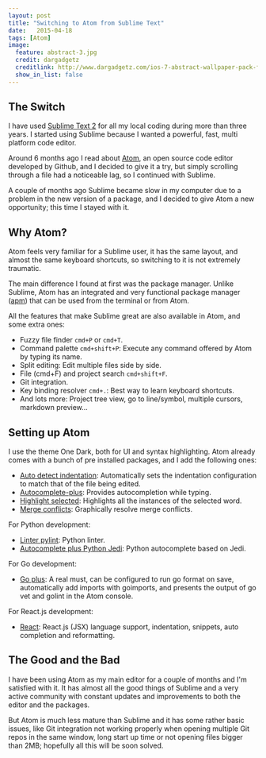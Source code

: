 ```yaml
---
layout: post
title: "Switching to Atom from Sublime Text"
date:   2015-04-18
tags: [Atom]
image:
  feature: abstract-3.jpg
  credit: dargadgetz
  creditlink: http://www.dargadgetz.com/ios-7-abstract-wallpaper-pack-for-iphone-5-and-ipod-touch-retina/
  show_in_list: false
---
```

## The Switch

I have used [Sublime Text 2](http://www.sublimetext.com/2) for all my local coding during more than three years. I started using Sublime because I wanted a powerful, fast, multi platform code editor.

Around 6 months ago I read about [Atom](https://atom.io/), an open source code editor developed by Github, and I decided to give it a try, but simply scrolling through a file had a noticeable lag, so I continued with Sublime.

A couple of months ago Sublime became slow in my computer due to a problem in the new version of a package, and I decided to give Atom a new opportunity; this time I stayed with it.

## Why Atom?

Atom feels very familiar for a Sublime user, it has the same layout, and almost the same keyboard shortcuts, so switching to it is not extremely traumatic.

The main difference I found at first was the package manager. Unlike Sublime, Atom has an integrated and very functional package manager ([apm](https://github.com/atom/apm)) that can be used from the terminal or from Atom.

All the features that make Sublime great are also available in Atom, and some extra ones:

* Fuzzy file finder ```cmd+P``` or ```cmd+T```.
* Command palette ```cmd+shift+P```: Execute any command offered by Atom by typing its name.
* Split editing: Edit multiple files side by side.
* File (cmd+F) and project search ```cmd+shift+F```.
* Git integration.
* Key binding resolver ```cmd+.```: Best way to learn keyboard shortcuts.
* And lots more: Project tree view, go to line/symbol, multiple cursors, markdown preview...

## Setting up Atom

I use the theme One Dark, both for UI and syntax highlighting. Atom already comes with a bunch of pre installed packages, and I add the following ones:

* [Auto detect indentation](https://atom.io/packages/auto-detect-indentation): Automatically sets the indentation configuration to match that of the file being edited.
* [Autocomplete-plus](https://atom.io/packages/autocomplete-plus): Provides autocompletion while typing.
* [Highlight selected](https://atom.io/packages/highlight-selected): Highlights all the instances of the selected word.
* [Merge conflicts](https://atom.io/packages/merge-conflicts): Graphically resolve merge conflicts.

For Python development:

* [Linter pylint](https://atom.io/packages/linter-pylint): Python linter.
* [Autocomplete plus Python Jedi](https://atom.io/packages/autocomplete-plus-python-jedi): Python autocomplete based on Jedi.

For Go development:

* [Go plus](https://atom.io/packages/go-plus): A real must, can be configured to run go format on save, automatically add imports with goimports, and presents the output of go vet and golint in the Atom console.

For React.js development:

* [React](https://atom.io/packages/react): React.js (JSX) language support, indentation, snippets, auto completion and reformatting.

## The Good and the Bad

I have been using Atom as my main editor for a couple of months and I'm satisfied with it. It has almost all the good things of Sublime and a very active community with constant updates and improvements to both the editor and the packages.

But Atom is much less mature than Sublime and it has some rather basic issues, like Git integration not working properly when opening multiple Git repos in the same window, long start up time or not opening files bigger than 2MB; hopefully all this will be soon solved.
